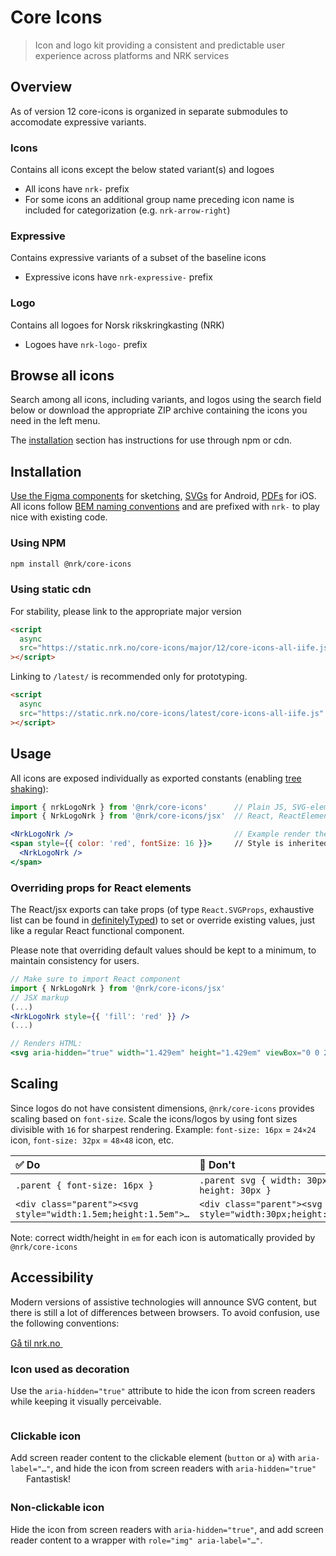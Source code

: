 # Core Icons

> Icon and logo kit providing a consistent and predictable user experience across platforms and NRK services

<!--demo
<script src="core-icons-all-iife.js"></script>
demo-->

## Overview

As of version 12 core-icons is organized in separate submodules to accomodate expressive variants.

### Icons

Contains all icons except the below stated variant(s) and logoes

- All icons have `nrk-` prefix
- For some icons an additional group name preceding icon name is included for categorization (e.g. `nrk-arrow-right`)

### Expressive

Contains expressive variants of a subset of the baseline icons

- Expressive icons have `nrk-expressive-` prefix

### Logo

Contains all logoes for Norsk rikskringkasting (NRK)

- Logoes have `nrk-logo-` prefix

## Browse all icons

Search among all icons, including variants, and logos using the search field below or download the appropriate ZIP archive containing the icons you need in the left menu.

The [installation](#installation) section has instructions for use through npm or cdn.

<!--demo
<style>
.doc-grid { overflow: hidden }
.doc-grid > * { box-sizing: border-box; display: inline-block; vertical-align: top; width: 33%; min-width: 300px; padding: 15px 15px 15px 0 }
.docs-icons { overflow: hidden; padding: 0 7vw; margin: 0 -7vw; transition:.2s }
.docs-icons > * { cursor: pointer; box-sizing: border-box; display: inline-block; vertical-align: top; width: 20%; min-width: 180px }
.docs-icons > h3 { width: 100%; font-weight: 700; font-size: 12px; text-transform: uppercase; min-width: none; margin: 2em 0 .5em }
.docs-icons > h3:first-child { margin-top: 0 }
.docs-icons > div:hover { color: gray; }
.docs-icons svg { margin-right: 9px; vertical-align: middle }
.docs-pops { position: absolute; padding: 5px 0; transition: .2s .1s }
.docs-pops a,
.docs-pops button { -webkit-appearance: none; display: inline-block; font: inherit; font-weight: 400; background: #000; color: #fff !important; border: 0; border-radius: 4px; margin: 1px; padding: 2px 5px; text-decoration: none; cursor: pointer; transition: .2s }
.docs-pops a:hover,
.docs-pops button:hover { background: gray; }
.docs-icons :not(:hover) .docs-pops { visibility: hidden; opacity: 0; transform: translateY(-5px); transition-delay: 0 }
.docs-input { font: inherit; color: inherit; padding: 5px 9px; border: 1px solid #ccc; border-radius: 3px; margin-bottom: 2em; }
</style>
<input type="text" aria-hidden="true" tabindex="-1" id="docs-copy" style="position:fixed;left:-300px;opacity:0">
<input type="text" class="docs-input" name="search" placeholder="Type to search" autocomplete="off" aria-label="Filter icons">
<div class="docs-icons"></div>
<script src="readme.js"></script>
demo-->

## Installation

[Use the Figma components](https://www.figma.com/file/KXGJ6Qcdf8JAyRCoKV55If/NRK-Core-Icons) for sketching, [SVGs](#icons) for Android, [PDFs](#icons) for iOS. All icons follow [BEM naming conventions](http://getbem.com/) and are prefixed with `nrk-` to play nice with existing code.

### Using NPM

```bash
npm install @nrk/core-icons
```

### Using static cdn

For stability, please link to the appropriate major version

```html
<script
  async
  src="https://static.nrk.no/core-icons/major/12/core-icons-all-iife.js"
></script>
```

Linking to `/latest/` is recommended only for prototyping.

```html
<script
  async
  src="https://static.nrk.no/core-icons/latest/core-icons-all-iife.js"
></script>
```

## Usage

All icons are exposed individually as exported constants (enabling [tree shaking](https://medium.com/@netxm/what-is-tree-shaking-de7c6be5cadd)):

```jsx
import { nrkLogoNrk } from '@nrk/core-icons'      // Plain JS, SVG-element as String
import { NrkLogoNrk } from '@nrk/core-icons/jsx'  // React, ReactElement

<NrkLogoNrk />                                    // Example render the NRK logo with React
<span style={{ color: 'red', fontSize: 16 }}>     // Style is inherited from parent element
  <NrkLogoNrk />
</span>
```

### Overriding props for React elements

The React/jsx exports can take props (of type `React.SVGProps`, exhaustive list can be found in [definitelyTyped](https://github.com/DefinitelyTyped/DefinitelyTyped/blob/master/types/react/index.d.ts#L2486)) to set or override existing values, just like a regular React functional component.

Please note that overriding default values should be kept to a minimum, to maintain consistency for users.

```jsx
// Make sure to import React component
import { NrkLogoNrk } from '@nrk/core-icons/jsx'
// JSX markup
(...)
<NrkLogoNrk style={{ 'fill': 'red' }} />
(...)

// Renders HTML:
<svg aria-hidden="true" width="1.429em" height="1.429em" viewBox="0 0 20 20" style="fill: red;">(...)</svg>
```

## Scaling

Since logos do not have consistent dimensions, `@nrk/core-icons` provides scaling based on `font-size`.
Scale the icons/logos by using font sizes divisible with `16` for sharpest rendering. Example: `font-size: 16px` = `24×24` icon, `font-size: 32px` = `48×48` icon, etc.

| ✅ Do                                                         | 🚫 Don't                                                    |
| :------------------------------------------------------------ | :---------------------------------------------------------- |
| `.parent { font-size: 16px }`                                 | `.parent svg { width: 30px; height: 30px }`                 |
| `<div class="parent"><svg style="width:1.5em;height:1.5em">…` | `<div class="parent"><svg style="width:30px;height:30px">…` |

Note: correct width/height in `em` for each icon is automatically provided by `@nrk/core-icons`

## Accessibility

Modern versions of assistive technologies will announce SVG content, but there is still a lot of differences between browsers. To avoid confusion, use the following conventions:

<div class="doc-grid">
  <div>
    <div class="doc-demo">
      <a href="https://nrk.no/">
        Gå til nrk.no
        <svg aria-hidden="true" width="30" height="15"><use xlink:href="#nrk-arrow-right-long" /></svg>
      </a>
    </div>
    <h3 class="docs-heading--3">Icon used as decoration</h3>
    Use the <code>aria-hidden="true"</code> attribute to hide the icon from screen readers while keeping it visually perceivable.
  </div>
  <div>
    <div class="doc-demo">
      <a aria-label="Gå til nrk.no" href="https://nrk.no/">
        <svg aria-hidden="true" width="3.5em" height="1em"><use xlink:href="#nrk-logo-nrk" /></svg>
      </a>
    </div>
    <h3 class="docs-heading--3">Clickable icon</h3>
    Add screen reader content to the clickable element (<code>button</code> or <code>a</code>) with <code>aria-label="…"</code>, and hide the icon from screen readers with <code>aria-hidden="true"</code>
  </div>
  <div>
    <div class="doc-demo">
      <span role="img" aria-label="Terningkast seks">
        <svg aria-hidden="true" style="width:1.5em;height:1.5em;vertical-align:middle"><use xlink:href="#nrk-dice-6--active"></use></svg>
      </span>
      Fantastisk!
    </div>
    <h3 class="docs-heading--3">Non-clickable icon</h3>
    Hide the icon from screen readers with <code>aria-hidden="true"</code>, and add screen reader content to a wrapper with <code>role="img" aria-label="…"</code>.
  </div>
</div>
